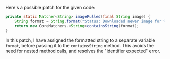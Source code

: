 Here's a possible patch for the given code:

```java
private static Matcher<String> imagePulled(final String image) {
    String format = String.format("Status: Downloaded newer image for %s", image);
    return new CoreMatchers.<String>containsString(format);
}
```

In this patch, I have assigned the formatted string to a separate variable `format`, before passing it to the `containsString` method. This avoids the need for nested method calls, and resolves the "identifier expected" error.
